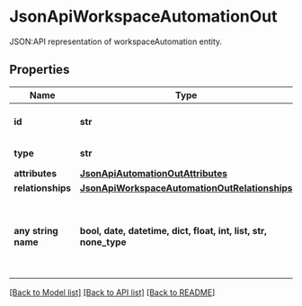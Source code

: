 # JsonApiWorkspaceAutomationOut

JSON:API representation of workspaceAutomation entity.

## Properties
Name | Type | Description | Notes
------------ | ------------- | ------------- | -------------
**id** | **str** | API identifier of an object | 
**type** | **str** | Object type | defaults to "workspaceAutomation"
**attributes** | [**JsonApiAutomationOutAttributes**](JsonApiAutomationOutAttributes.md) |  | [optional] 
**relationships** | [**JsonApiWorkspaceAutomationOutRelationships**](JsonApiWorkspaceAutomationOutRelationships.md) |  | [optional] 
**any string name** | **bool, date, datetime, dict, float, int, list, str, none_type** | any string name can be used but the value must be the correct type | [optional]

[[Back to Model list]](../README.md#documentation-for-models) [[Back to API list]](../README.md#documentation-for-api-endpoints) [[Back to README]](../README.md)


